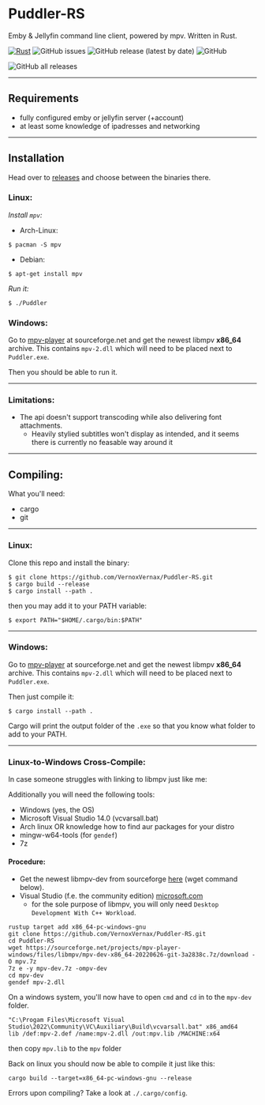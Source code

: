 # Puddler-RS

Emby & Jellyfin command line client, powered by mpv. Written in Rust.

[![Rust](https://github.com/Vernoxvernax/Puddler-RS/actions/workflows/tag_release.yml/badge.svg)](https://github.com/Vernoxvernax/Puddler-RS/actions/workflows/tag_release.yml)
![GitHub issues](https://img.shields.io/github/issues/Vernoxvernax/Puddler-RS)
![GitHub release (latest by date)](https://img.shields.io/github/v/release/Vernoxvernax/Puddler-RS)
![GitHub](https://img.shields.io/github/license/Vernoxvernax/Puddler-RS)

![GitHub all releases](https://img.shields.io/github/downloads/Vernoxvernax/Puddler-RS/total)

___

## Requirements

* fully configured emby or jellyfin server (+account)
* at least some knowledge of ipadresses and networking

___

## Installation

Head over to [releases](https://github.com/VernoxVernax/Puddler-RS/releases) and choose between the binaries there.

### Linux:

*Install `mpv`:*

+ Arch-Linux:
```
$ pacman -S mpv
```
+ Debian:
```
$ apt-get install mpv
```

*Run it:*
```
$ ./Puddler
```

### Windows:

Go to [mpv-player](https://sourceforge.net/projects/mpv-player-windows/files/libmpv/) at sourceforge.net and get the newest libmpv **x86_64** archive. This contains `mpv-2.dll` which will need to be placed next to `Puddler.exe`.

Then you should be able to run it.

___

### Limitations:

* The api doesn't support transcoding while also delivering font attachments.
    *  Heavily stylied subtitles won't display as intended, and it seems there is currently no feasable way around it

___

## Compiling:

What you'll need:

* cargo
* git
___

### Linux:

Clone this repo and install the binary:
```
$ git clone https://github.com/VernoxVernax/Puddler-RS.git
$ cargo build --release
$ cargo install --path .
```
then you may add it to your PATH variable:
```
$ export PATH="$HOME/.cargo/bin:$PATH"
```

___

### Windows:

Go to [mpv-player](https://sourceforge.net/projects/mpv-player-windows/files/libmpv/) at sourceforge.net and get the newest libmpv **x86_64** archive. This contains `mpv-2.dll` which will need to be placed next to `Puddler.exe`.

Then just compile it:
```
$ cargo install --path .
```

Cargo will print the output folder of the `.exe` so that you know what folder to add to your PATH.

___

### Linux-to-Windows Cross-Compile:

In case someone struggles with linking to libmpv just like me:

Additionally you will need the following tools:
+ Windows (yes, the OS)
+ Microsoft Visual Studio 14.0 (vcvarsall.bat)
+ Arch linux OR knowledge how to find aur packages for your distro
+ mingw-w64-tools (for `gendef`)
+ 7z

#### **Procedure:**

+ Get the newest libmpv-dev from sourceforge [here](https://sourceforge.net/projects/mpv-player-windows/files/libmpv/) (wget command below).
+ Visual Studio (f.e. the community edition) [microsoft.com](https://visualstudio.microsoft.com/vs/features/cplusplus)
    + for the sole purpose of libmpv, you will only need `Desktop Development With C++ Workload`.


```
rustup target add x86_64-pc-windows-gnu
git clone https://github.com/VernoxVernax/Puddler-RS.git
cd Puddler-RS
wget https://sourceforge.net/projects/mpv-player-windows/files/libmpv/mpv-dev-x86_64-20220626-git-3a2838c.7z/download -O mpv.7z
7z e -y mpv-dev.7z -ompv-dev
cd mpv-dev
gendef mpv-2.dll
```

On a windows system, you'll now have to open `cmd` and `cd` in to the `mpv-dev` folder.

```
"C:\Progam Files\Microsoft Visual Studio\2022\Community\VC\Auxiliary\Build\vcvarsall.bat" x86_amd64
lib /def:mpv-2.def /name:mpv-2.dll /out:mpv.lib /MACHINE:x64
```
then copy `mpv.lib` to the `mpv` folder


Back on linux you should now be able to compile it just like this:
```
cargo build --target=x86_64-pc-windows-gnu --release
```

Errors upon compiling? Take a look at `./.cargo/config`.
